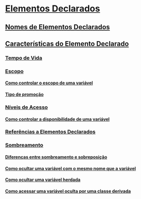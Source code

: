 # [Elementos Declarados](index.md)
## [Nomes de Elementos Declarados](declared-element-names.md)
## [Características do Elemento Declarado](declared-element-characteristics.md)
### [Tempo de Vida](lifetime.md)
### [Escopo](scope.md)
#### [Como controlar o escopo de uma variável](how-to-control-the-scope-of-a-variable.md)
#### [Tipo de promoção](type-promotion.md)
### [Níveis de Acesso](access-levels.md)
#### [Como controlar a disponibilidade de uma variável](how-to-control-the-availability-of-a-variable.md)
### [Referências a Elementos Declarados](references-to-declared-elements.md)
### [Sombreamento](shadowing.md)
#### [Diferenças entre sombreamento e sobreposição](differences-between-shadowing-and-overriding.md)
#### [Como ocultar uma variável com o mesmo nome que a variável](how-to-hide-a-variable-with-the-same-name-as-your-variable.md)
#### [Como ocultar uma variável herdada](how-to-hide-an-inherited-variable.md)
#### [Como acessar uma variável oculta por uma classe derivada](how-to-access-a-variable-hidden-by-a-derived-class.md)